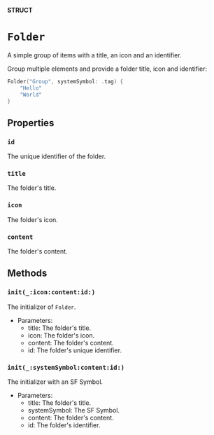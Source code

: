 **STRUCT**

# `Folder`

A simple group of items with a title, an icon and an identifier.

Group multiple elements and provide a folder title, icon and identifier:
```swift
Folder("Group", systemSymbol: .tag) {
    "Hello"
    "World"
}
```

## Properties
### `id`

The unique identifier of the folder.

### `title`

The folder's title.

### `icon`

The folder's icon.

### `content`

The folder's content.

## Methods
### `init(_:icon:content:id:)`

The initializer of ``Folder``.
- Parameters:
  - title: The folder's title.
  - icon: The folder's icon.
  - content: The folder's content.
  - id: The folder's unique identifier.

### `init(_:systemSymbol:content:id:)`

The initializer with an SF Symbol.
- Parameters:
  - title: The folder's title.
  - systemSymbol: The SF Symbol.
  - content: The folder's content.
  - id: The folder's identifier.

